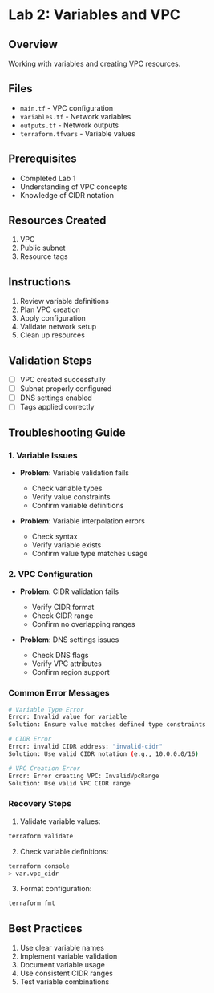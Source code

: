 # Lab 2: Variables and VPC

## Overview
Working with variables and creating VPC resources.

## Files
- `main.tf` - VPC configuration
- `variables.tf` - Network variables
- `outputs.tf` - Network outputs
- `terraform.tfvars` - Variable values

## Prerequisites
- Completed Lab 1
- Understanding of VPC concepts
- Knowledge of CIDR notation

## Resources Created
1. VPC
2. Public subnet
3. Resource tags

## Instructions
1. Review variable definitions
2. Plan VPC creation
3. Apply configuration
4. Validate network setup
5. Clean up resources

## Validation Steps
- [ ] VPC created successfully
- [ ] Subnet properly configured
- [ ] DNS settings enabled
- [ ] Tags applied correctly

## Troubleshooting Guide

### 1. Variable Issues
- **Problem**: Variable validation fails
  - Check variable types
  - Verify value constraints
  - Confirm variable definitions

- **Problem**: Variable interpolation errors
  - Check syntax
  - Verify variable exists
  - Confirm value type matches usage

### 2. VPC Configuration
- **Problem**: CIDR validation fails
  - Verify CIDR format
  - Check CIDR range
  - Confirm no overlapping ranges

- **Problem**: DNS settings issues
  - Check DNS flags
  - Verify VPC attributes
  - Confirm region support

### Common Error Messages
```bash
# Variable Type Error
Error: Invalid value for variable
Solution: Ensure value matches defined type constraints

# CIDR Error
Error: invalid CIDR address: "invalid-cidr"
Solution: Use valid CIDR notation (e.g., 10.0.0.0/16)

# VPC Creation Error
Error: Error creating VPC: InvalidVpcRange
Solution: Use valid VPC CIDR range
```

### Recovery Steps
1. Validate variable values:
```bash
terraform validate
```

2. Check variable definitions:
```bash
terraform console
> var.vpc_cidr
```

3. Format configuration:
```bash
terraform fmt
```

## Best Practices
1. Use clear variable names
2. Implement variable validation
3. Document variable usage
4. Use consistent CIDR ranges
5. Test variable combinations